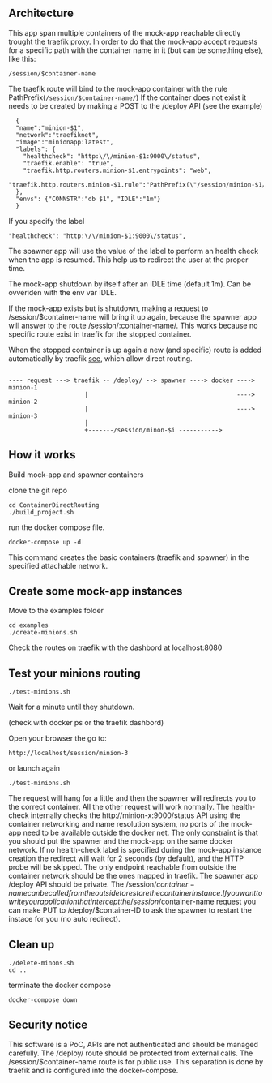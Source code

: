 ## Architecture

This app span multiple containers of the mock-app reachable directly trought the traefik proxy.
In order to do that the mock-app accept requests for a specific path with the container name in it (but can be something else), like this:

```
/session/$container-name
```

The traefik route will bind to the mock-app container with the rule PathPrefix(`/session/$container-name/`)
If the container does not exist it needs to be created by making a POST to the /deploy API (see the example)

```
  {
  "name":"minion-$1",
  "network":"traefiknet",
  "image":"minionapp:latest",
  "labels": {
    "healthcheck": "http:\/\/minion-$1:9000\/status",
    "traefik.enable": "true",
    "traefik.http.routers.minion-$1.entrypoints": "web",
    "traefik.http.routers.minion-$1.rule":"PathPrefix(\"/session/minion-$1/\")"
  },
  "envs": {"CONNSTR":"db $1", "IDLE":"1m"}
  }
```

If you specify the label 

```
"healthcheck": "http:\/\/minion-$1:9000\/status",
```

The spawner app will use the value of the label to perform an health check when the app is resumed. This help us to redirect the user at the proper time.

The mock-app shutdown by itself after an IDLE time (default 1m). Can be ovveriden with the env var IDLE.

If the mock-app exists but is shutdown, making a request to /session/$container-name will bring it up again, because the spawner app will answer to the route /session/:container-name/.
This works because no specific route exist in traefik for the stopped container.

When the stopped container is up again a new (and specific) route is added automatically by traefik [see](https://doc.traefik.io/traefik/routing/routers/#rule), which allow direct routing.

```

---- request ---> traefik -- /deploy/ --> spawner ----> docker ---->  minion-1
                     |                                         ---->  minion-2
                     |                                         ---->  minion-3
                     |
                     +-------/session/minon-$i ----------->

```

## How it works

Build mock-app and spawner containers

clone the git repo

```
cd ContainerDirectRouting
./build_project.sh
```

run the docker compose file.

```
docker-compose up -d
```

This command creates the basic containers (traefik and spawner) in the specified attachable network.

## Create some mock-app instances

Move to the examples folder

```
cd examples
./create-minions.sh
```
Check the routes on traefik with the dashbord at localhost:8080

## Test your minions routing

```
./test-minions.sh
```

Wait for a minute until they shutdown.

(check with docker ps or the traefik dashbord)

Open your browser the go to:

```
http://localhost/session/minion-3
```
or launch again

```
./test-minions.sh
```
The request will hang for a little and then the spawner will redirects you to the correct container. All the other request will work normally.
The health-check internally checks the http://minion-x:9000/status API using the container networking and name resolution system, no ports of the mock-app need to be available outside the docker net.
The only constraint is that you should put the spawner and the mock-app on the same docker network.
If no health-check label is specified during the mock-app instance creation the redirect will wait for 2 seconds (by default), and the HTTP probe will be skipped.
The only endpoint reachable from outside the container network should be the ones mapped in traefik.
The spawner app /deploy API should be private. The /session/$container-name can be called from the outside to restore the container instance.
If you want to write your application that intercept the /session/$container-name request you can make PUT to /deploy/$container-ID to ask the spawner to restart the instace for you (no auto redirect).

## Clean up

```
./delete-minons.sh
cd ..
```

terminate the docker compose

```
docker-compose down
```

## Security notice 
This software is a PoC, APIs are not authenticated and should be managed carefully.
The /deploy/ route should be protected from external calls.
The /session/$container-name route is for public use.
This separation is done by traefik and is configured into the docker-compose.








